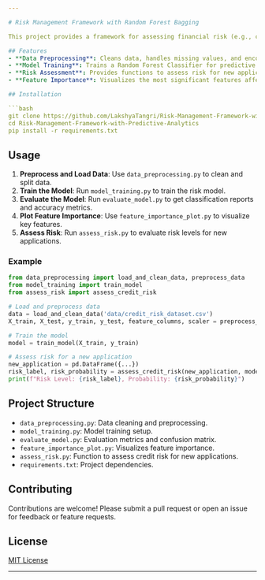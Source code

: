 ```yaml
---

# Risk Management Framework with Random Forest Bagging

This project provides a framework for assessing financial risk (e.g., credit, liquidity, or market risk) using predictive analytics. It leverages machine learning to identify high-risk cases, helping decision-makers manage risk effectively.

## Features
- **Data Preprocessing**: Cleans data, handles missing values, and encodes categorical variables.
- **Model Training**: Trains a Random Forest Classifier for predictive modeling.
- **Risk Assessment**: Provides functions to assess risk for new applications.
- **Feature Importance**: Visualizes the most significant features affecting the model.

## Installation

```bash
git clone https://github.com/LakshyaTangri/Risk-Management-Framework-with-Predictive-Analytics.git
cd Risk-Management-Framework-with-Predictive-Analytics
pip install -r requirements.txt
```

## Usage

1. **Preprocess and Load Data**: Use `data_preprocessing.py` to clean and split data.
2. **Train the Model**: Run `model_training.py` to train the risk model.
3. **Evaluate the Model**: Run `evaluate_model.py` to get classification reports and accuracy metrics.
4. **Plot Feature Importance**: Use `feature_importance_plot.py` to visualize key features.
5. **Assess Risk**: Run `assess_risk.py` to evaluate risk levels for new applications.

### Example

```python
from data_preprocessing import load_and_clean_data, preprocess_data
from model_training import train_model
from assess_risk import assess_credit_risk

# Load and preprocess data
data = load_and_clean_data('data/credit_risk_dataset.csv')
X_train, X_test, y_train, y_test, feature_columns, scaler = preprocess_data(data)

# Train the model
model = train_model(X_train, y_train)

# Assess risk for a new application
new_application = pd.DataFrame({...})
risk_label, risk_probability = assess_credit_risk(new_application, model, scaler, feature_columns)
print(f"Risk Level: {risk_label}, Probability: {risk_probability}")
```

## Project Structure
- `data_preprocessing.py`: Data cleaning and preprocessing.
- `model_training.py`: Model training setup.
- `evaluate_model.py`: Evaluation metrics and confusion matrix.
- `feature_importance_plot.py`: Visualizes feature importance.
- `assess_risk.py`: Function to assess credit risk for new applications.
- `requirements.txt`: Project dependencies.

## Contributing

Contributions are welcome! Please submit a pull request or open an issue for feedback or feature requests.

## License
[MIT License](LICENSE)

---
```

